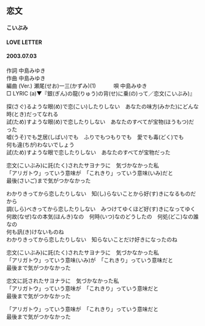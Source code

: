 ## 恋文
#### こいぶみ
#### LOVE LETTER
#### 2003.07.03


作詞     中島みゆき　　　　　   
作曲      中島みゆき  　　　   
編曲 (Ver.) 瀬尾(せお)一三(かずみ)(1)　　　
唄     中島みゆき     
□ LYRIC (a)▼『銀(ぎん)の龍(りゅう)の背(せ)に乗(の)って／恋文(こいぶみ)』   
   
探(さぐ)るような眼(め)で恋(こい)したりしない　あなたの味方(みかた)にどんな時(とき)だってなれる   
試(ため)すような眼(め)で恋したりしない　あなたのすべてが宝物(ほうもつ)だった   
嘘(うそ)でも芝居(しばい)でも　ふりでもつもりでも　愛でも毒(どく)でも   
何も違(ちが)わないでしょう   
試(ため)すような眼で恋したりしない　あなたのすべてが宝物だった   
   
恋文(こいぶみ)に託(たく)されたサヨナラに　気づかなかった私   
「アリガトウ」っていう意味が　「これきり」っていう意味(いみ)だと   
最後(さいご)まで気がつかなかった   
   
わかりきってから恋したりしない　知(し)らないことから好(す)きになるものだから   
調(しら)べきってから恋したりしない　みつけてゆくほど好(す)きになってゆく   
何故(なぜ)なの本気(ほんき)なの　何時(いつ)なのどうしたの　何処(どこ)なの誰なの   
何も訊(き)けないものね   
わかりきってから恋したりしない　知らないことだけ好きになったのね   
   
恋文(こいぶみ)に託(たく)されたサヨナラに　気づかなかった私   
「アリガトウ」っていう意味(いみ)が　「これきり」っていう意味だと   
最後まで気がつかなかった   
   
恋文に託されたサヨナラに　気づかなかった私   
「アリガトウ」っていう意味が　「これきり」っていう意味だと   
最後まで気がつかなかった   
   
「アリガトウ」っていう意味が　「これきり」っていう意味だと   
最後まで気がつかなかった   
